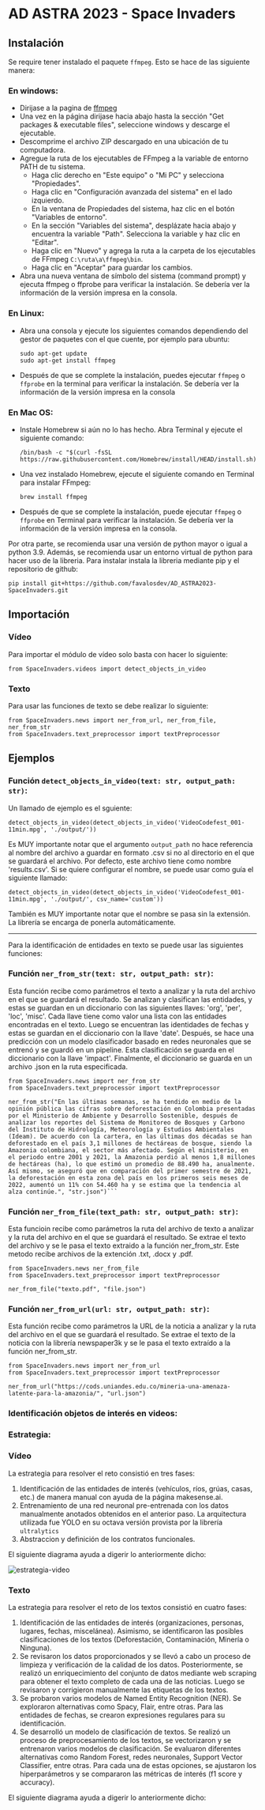 # AD ASTRA 2023 - Space Invaders

## Instalación

Se require tener instalado el paquete `ffmpeg`. Esto se hace de las siguiente manera:

### En windows:
+ Dirijase a la pagina de [ffmpeg](https://ffmpeg.org/download.html)
+ Una vez en la página dirijase hacia abajo hasta la sección "Get packages & executable files", seleccione windows y descarge el ejecutable.
+ Descomprime el archivo ZIP descargado en una ubicación de tu computadora.
+ Agregue la ruta de los ejecutables de FFmpeg a la variable de entorno PATH de tu sistema.
    + Haga clic derecho en "Este equipo" o "Mi PC" y selecciona "Propiedades".
    + Haga clic en "Configuración avanzada del sistema" en el lado izquierdo.
    + En la ventana de Propiedades del sistema, haz clic en el botón "Variables de entorno".
    + En la sección "Variables del sistema", desplázate hacia abajo y encuentra la variable "Path". Selecciona la variable y haz clic en "Editar".
    + Haga clic en "Nuevo" y agrega la ruta a la carpeta de los ejecutables de FFmpeg `C:\ruta\a\ffmpeg\bin`.
    + Haga clic en "Aceptar" para guardar los cambios.
+ Abra una nueva ventana de símbolo del sistema (command prompt) y ejecuta ffmpeg o ffprobe para verificar la instalación. Se debería ver la información de la versión impresa en la consola.
### En Linux:
+ Abra una consola y ejecute los siguientes comandos dependiendo del gestor de paquetes con el que cuente, por ejemplo para ubuntu:
    ```
    sudo apt-get update
    sudo apt-get install ffmpeg
    ```
+ Después de que se complete la instalación, puedes ejecutar `ffmpeg` o `ffprobe` en la terminal para verificar la instalación. Se debería ver la información de la versión impresa en la consola
### En Mac OS:
+ Instale Homebrew si aún no lo has hecho. Abra Terminal y ejecute el siguiente comando:
    ```
    /bin/bash -c "$(curl -fsSL https://raw.githubusercontent.com/Homebrew/install/HEAD/install.sh)"
    ```
+ Una vez instalado Homebrew, ejecute el siguiente comando en Terminal para instalar FFmpeg:
    ```
    brew install ffmpeg
    ```
+ Después de que se complete la instalación, puede ejecutar `ffmpeg` o `ffprobe` en Terminal para verificar la instalación. Se debería ver la información de la versión impresa en la consola.

Por otra parte, se recomienda usar una versión de python mayor o igual a python 3.9. Además, se recomienda usar un entorno virtual de python para hacer uso de la libreria. Para instalar instala la libreria mediante pip y el repositorio de github:

```
pip install git+https://github.com/favalosdev/AD_ASTRA2023-SpaceInvaders.git
```

## Importación

### Vídeo

Para importar el módulo de vídeo solo basta con hacer lo siguiente:

```
from SpaceInvaders.videos import detect_objects_in_video
```

### Texto

Para usar las funciones de texto se debe realizar lo siguiente:

```
from SpaceInvaders.news import ner_from_url, ner_from_file, ner_from_str
from SpaceInvaders.text_preprocessor import textPreprocessor
```

## Ejemplos

### Función `detect_objects_in_video(text: str, output_path: str)`:

Un llamado de ejemplo es el sguiente:

```
detect_objects_in_video(detect_objects_in_video('VideoCodefest_001-11min.mpg', './output/'))
```

Es MUY importante notar que el argumento ```output_path``` no hace referencia al nombre del archivo
a guardar en formato .csv si no al directorio en el que se guardará el archivo. Por defecto, este archivo
tiene como nombre 'results.csv'. Si se quiere configurar el nombre, se puede usar como guía el siguiente
llamado:

```
detect_objects_in_video(detect_objects_in_video('VideoCodefest_001-11min.mpg', './output/', csv_name='custom'))
```

También es MUY importante notar que el nombre se pasa sin la extensión. La librería se encarga de ponerla automáticamente.

---

Para la identificación de entidades en texto se puede usar las siguientes funciones:
### Función `ner_from_str(text: str, output_path: str)`: 
Esta función recibe como parámetros el texto a analizar y la ruta del archivo en el que se guardará el resultado. Se analizan y clasifican las entidades, y estas se guardan en un diccionario con las siguientes llaves: 'org', 'per', 'loc', 'misc'. Cada llave tiene como valor una lista con las entidades encontradas en el texto. Luego se encuentran las identidades de fechas y estas se guardan en el diccionario con la llave 'date'. Después, se hace una predicción con un modelo clasificador basado en redes neuronales que se entrenó y se guardó en un pipeline. Esta clasificación se guarda en el diccionario con la llave 'impact'. Finalmente, el diccionario se guarda en un archivo .json en la ruta especificada.

```
from SpaceInvaders.news import ner_from_str
from SpaceInvaders.text_preprocessor import textPreprocessor

ner_from_str("En las últimas semanas, se ha tendido en medio de la opinión pública las cifras sobre deforestación en Colombia presentadas por el Ministerio de Ambiente y Desarrollo Sostenible, después de analizar los reportes del Sistema de Monitoreo de Bosques y Carbono del Instituto de Hidrología, Meteorología y Estudios Ambientales (Ideam). De acuerdo con la cartera, en las últimas dos décadas se han deforestado en el país 3,1 millones de hectáreas de bosque, siendo la Amazonia colombiana, el sector más afectado. Según el ministerio, en el periodo entre 2001 y 2021, la Amazonia perdió al menos 1,8 millones de hectáreas (ha), lo que estimó un promedio de 88.490 ha, anualmente. Así mismo, se aseguró que en comparación del primer semestre de 2021, la deforestación en esta zona del país en los primeros seis meses de 2022, aumentó un 11% con 54.460 ha y se estima que la tendencia al alza continúe.", "str.json")```
```

### Función `ner_from_file(text_path: str, output_path: str)`: 
Esta funcioin recibe como parámetros la ruta del archivo de texto a analizar y la ruta del archivo en el que se guardará el resultado. Se extrae el texto del archivo y se le pasa el texto extraido a la función ner_from_str. Este metodo recibe archivos de la extención .txt, .docx y .pdf.

```
from SpaceInvaders.news ner_from_file
from SpaceInvaders.text_preprocessor import textPreprocessor

ner_from_file("texto.pdf", "file.json")
```
### Función `ner_from_url(url: str, output_path: str)`:
Esta función recibe como parámetros la URL de la noticia a analizar y la ruta del archivo en el que se guardará el resultado. Se extrae el texto de la noticia con la librería newspaper3k y se le pasa el texto extraído a la función ner_from_str.

``` 
from SpaceInvaders.news import ner_from_url
from SpaceInvaders.text_preprocessor import textPreprocessor

ner_from_url("https://cods.uniandes.edu.co/mineria-una-amenaza-latente-para-la-amazonia/", "url.json")
``` 

### Identificación objetos de interés en videos:

### Estrategia:

### Vídeo
La estrategia para resolver el reto consistió en tres fases:
1. Identificación de las entidades de interés (vehículos, ríos, grúas, casas, etc.) de manera manual con ayuda de la página makesense.ai.
2. Entrenamiento de una red neuronal pre-entrenada con los datos manualmente anotados obtenidos en el anterior paso. La arquitectura utilizada fue YOLO en su octava versión provista por la librería ```ultralytics```
3. Abstraccion y definición de los contratos funcionales.

El siguiente diagrama ayuda a digerir lo anteriormente dicho:

![estrategia-video](https://github.com/favalosdev/AD_ASTRA2023-SpaceInvaders/assets/25191695/3406d535-20ec-479e-9a53-37218745668b)

### Texto
La estrategia para resolver el reto de los textos consistió en cuatro fases:

1. Identificación de las entidades de interés (organizaciones, personas, lugares, fechas, miscelánea). Asimismo, se identificaron las posibles clasificaciones de los textos (Deforestación, Contaminación, Minería o Ninguna).
2. Se revisaron los datos proporcionados y se llevó a cabo un proceso de limpieza y verificación de la calidad de los datos. Posteriormente, se realizó un enriquecimiento del conjunto de datos mediante web scraping para obtener el texto completo de cada una de las noticias. Luego se revisaron y corrigieron manualmente las etiquetas de los textos.
3. Se probaron varios modelos de Named Entity Recognition (NER). Se exploraron alternativas como Spacy, Flair, entre otras. Para las entidades de fechas, se crearon expresiones regulares para su identificación.
4. Se desarrolló un modelo de clasificación de textos. Se realizó un proceso de preprocesamiento de los textos, se vectorizaron y se entrenaron varios modelos de clasificación. Se evaluaron diferentes alternativas como Random Forest, redes neuronales, Support Vector Classifier, entre otras. Para cada una de estas opciones, se ajustaron los hiperparámetros y se compararon las métricas de interés (f1 score y accuracy).

El siguiente diagrama ayuda a digerir lo anteriormente dicho:
